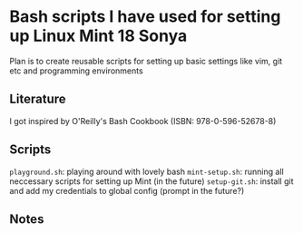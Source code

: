 # Bash scripts I have used for setting up Linux Mint 18 Sonya

Plan is to create reusable scripts for setting up basic settings like vim, git etc and programming environments

## Literature

I got inspired by O'Reilly's Bash Cookbook (ISBN: 978-0-596-52678-8)

 
## Scripts 
`playground.sh`: playing around with lovely bash
`mint-setup.sh`: running all neccessary scripts for setting up Mint (in the future)
`setup-git.sh`: install git and add my credentials to global config (prompt in the future?)

## Notes


